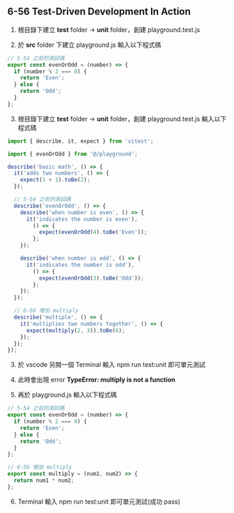 ## 6-56 Test-Driven Development In Action

1. 根目錄下建立 **test** folder -> **unit** folder，創建 playground.test.js

2. 於 **src** folder 下建立 playground.js 輸入以下程式碼

```javascript
// 5-54 之前的測試碼
export const evenOrOdd = (number) => {
  if (number % 2 === 0) {
    return 'Even';
  } else {
    return 'Odd';
  }
};
```

3. 根目錄下建立 **test** folder -> **unit** folder，創建 playground.test.js 輸入以下程式碼

```javascript
import { describe, it, expect } from 'vitest';

import { evenOrOdd } from '@/playground';

describe('basic math', () => {
  it('adds two numbers', () => {
    expect(1 + 1).toBe(2);
  });

  // 5-54 之前的測試碼
  describe('evenOrOdd', () => {
    describe('when number is even', () => {
      it('indicates the number is even'),
        () => {
          expect(evenOrOdd(4).toBe('Even'));
        };
    });

    describe('when number is odd', () => {
      it('indicates the number is odd'),
        () => {
          expect(evenOrOdd(3).toBe('Odd'));
        };
    });
  });

  // 6-56 增加 multiply
  describe('multiple', () => {
    it('multiplies two numbers together', () => {
      expect(multiply(2, 3)).toBe(6);
    });
  });
});
```

3. 於 vscode 另開一個 Terminal 輸入 npm run test:unit 即可單元測試

4. 此時會出現 error **TypeError: multiply is not a function**

5. 再於 playground.js 輸入以下程式碼

```javascript
// 5-54 之前的測試碼
export const evenOrOdd = (number) => {
  if (number % 2 === 0) {
    return 'Even';
  } else {
    return 'Odd';
  }
};

// 6-56 增加 multiply
export const multiply = (num1, num2) => {
  return num1 * num2;
};
```

6. Terminal 輸入 npm run test:unit 即可單元測試(成功 pass)
